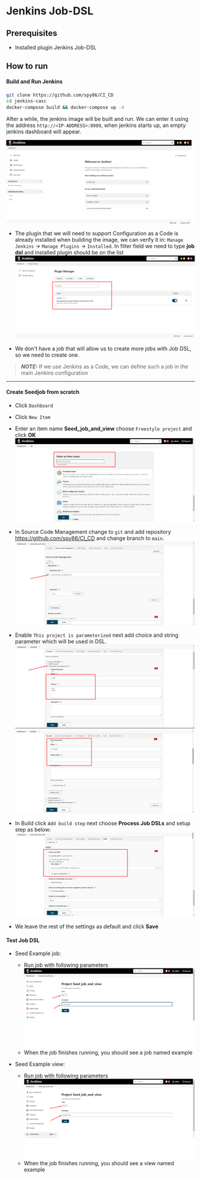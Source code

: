 # Jenkins Job-DSL

## Prerequisites
* Installed plugin Jenkins Job-DSL

## How to run

#### Build and Run Jenkins 
```bash
git clone https://github.com/spy86/CI_CD
cd jenkins-casc
docker-compose build && docker-compose up -d
```
After a while, the jenkins image will be built and run. We can enter it using the address `http://<IP-ADDRESS>:8089`, when jenkins starts up, an empty jenkins dashboard will appear.

![alt text](/images/build15.png "")

* The plugin that we will need to support Configuration as a Code is already installed when building the image, we can verify it in: `Manage Jenkins` -> `Manage Plugins` -> `Installed`. In filter field we need to type **job dsl** and installed plugin should be on the list
![alt text](/images/build23.png "")

* We don't have a job that will allow us to create more jobs with Job DSL, so we need to create one.

> **_NOTE:_** If we use Jenkins as a Code, we can define such a job in the main Jenkins configuration

---
#### Create Seedjob from scratch

* Click `Dashboard`

* Click `New Item`

* Enter an item name **Seed_job_and_view** choose `Freestyle project` and click **OK**
![alt text](/images/build24.png "")

* In Source Code Management change to `git` and add repository https://github.com/spy86/CI_CD and change branch to `main`.
![alt text](/images/build28.png "")

* Enable `This project is parameterized` next add choice and string parameter which will be used in DSL.
![alt text](/images/build25.png "")
![alt text](/images/build26.png "")

* In Build click `Add build step` next choose **Process Job DSLs** and setup step as below:
![alt text](/images/build27.png "")

* We leave the rest of the settings as default and click **Save**

#### Test Job DSL

* Seed Example job:
  * Run job with following parameters
![alt text](/images/build29.png "")
  * When the job finishes running, you should see a job named example

* Seed Example view:
  * Run job with following parameters
![alt text](/images/build30.png "")
  * When the job finishes running, you should see a view named example